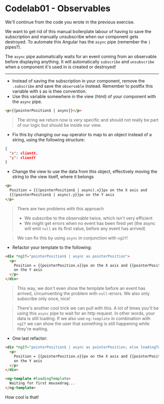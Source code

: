 # Codelab01 - Observables

We'll continue from the code you wrote in the previous exercise.

We want to get rid of this manual boilerplate labour of having to save the subscription and manually unsubscribe when our component gets destroyed. To automate this Angular has the `async` pipe (remember the `|` pipes?).

The `async` pipe automatically waits for an event coming from an observable before displaying anything. It will automatically `subscribe` and `unsubscribe` when a component it's used in is created or destroyed!

---

- Instead of saving the subscription in your component, remove the `.subscribe` and save the `observable` instead. Remember to postfix this variable with `$` as is thee convention.
- Use this variable somewhere in the view (html) of your component with the `async` pipe.

```html
<p>{{pointerPosition$ | async}}</p>
```

> The string we return now is very specific and should not really be part of our logic but should be inside our view.

- Fix this by changing our `map` operator to map to an object instead of a string, using the following structure:

```json
{
  "x": clientX,
  "y": clientY
}
```

- Change the view to use the data from this object, effectively moving the string to the view itself, where it belongs

```html
<p>
  Position = {{(pointerPosition$ | async).x}}px on the X axis and
  {{(pointerPosition$ | async).y}}px on the Y axis
</p>
```

> There are two problems with this approach
>
> - We subscribe to the observable twice, which isn't very efficient
> - We might get errors when no event has been fired yet (the async will emit `null` as its first value, before any event has arrived)

> We can fix this by using `async` in conjunction with `ngIf`!

- Refactor your template to the following:

```html
<div *ngIf="pointerPosition$ | async as pointerPosition">
  <p>
    Position = {{pointerPosition.x}}px on the X axis and {{pointerPosition.y}}px
    on the Y axis
  </p>
</div>
```

> This way, we don't even show the template before an event has arrived, circumventing the problem with `null`-errors. We also only subscribe only once, nice!

> There's another cool trick we can pull with this. A lot of times you'll be using this `async` pipe to wait for an http request. In other words, your data is still loading. If we also use `ng-template` in combination with `ngIf` we can show the user that something is still happening while they're waiting.

- One last refactor:

```html
<div *ngIf="pointerPosition$ | async as pointerPosition; else loadingTemplate">
  <p>
    Position = {{pointerPosition.x}}px on the X axis and {{pointerPosition.y}}px
    on the Y axis
  </p>
</div>

<ng-template #loadingTemplate>
  Waiting for first mousedrag...
</ng-template>
```

How cool is that!
